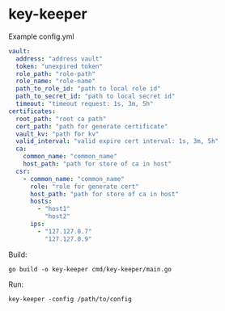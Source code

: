 # key-keeper

Example config.yml

```yaml
vault:
  address: "address vault"
  token: "unexpired token"
  role_path: "role-path"
  role_name: "role-name"
  path_to_role_id: "path to local role id"
  path_to_secret_id: "path to local secret id"
  timeout: "timeout request: 1s, 3m, 5h"
certificates:
  root_path: "root ca path"
  cert_path: "path for generate certificate"
  vault_kv: "path for kv"
  valid_interval: "valid expire cert interval: 1s, 3m, 5h"
  ca:
    common_name: "common_name"
    host_path: "path for store of ca in host"
  csr:
    - common_name: "common_name"
      role: "role for generate cert"
      host_path: "path for store of ca in host"
      hosts:
        - "host1"
          "host2"
      ips:
        - "127.127.0.7"
          "127.127.0.9"
```

Build:

    go build -o key-keeper cmd/key-keeper/main.go

Run:

    key-keeper -config /path/to/config
